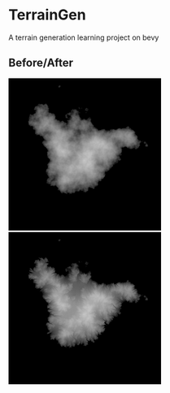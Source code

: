 # TerrainGen
A terrain generation learning project on bevy

## Before/After

![](https://github.com/Inspirateur/TerrainGen/blob/main/pictures/before.png) 
![](https://github.com/Inspirateur/TerrainGen/blob/main/pictures/after.png)
